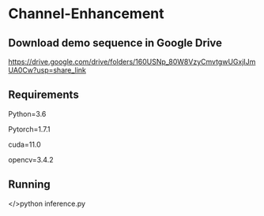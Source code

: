 # Channel-Enhancement

## Download demo sequence in Google Drive

https://drive.google.com/drive/folders/160USNp_80W8VzyCmvtgwUGxjIJmUA0Cw?usp=share_link

## Requirements

Python=3.6

Pytorch=1.7.1

cuda=11.0 

opencv=3.4.2

## Running

</>python inference.py



